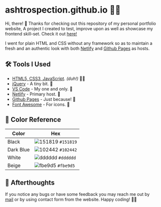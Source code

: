 # ashtrospection.github.io 🚀🔥

Hi, there! 👋 Thanks for checking out this repository of my personal portfolio website, A project I created to test, improve upon as well as showcase my frontend skill-set. Check it out [here!][website]

I went for plain HTML and CSS without any framework so as to maintain a fresh and an authentic look with both [Netlify][netlify] and [Github Pages][github pages] as hosts.

## 🛠 Tools I Used
* [HTML5, CSS3, JavaScript](https://www.w3schools.com/). *(duh!)* 🤷‍♂️
* [jQuery][jquery] - A tiny bit. 🤏
* [VS Code][vs code] - My one and only. 🖤
* [Netlify][netlify] - Primary host. 🤝
* [Github Pages][github pages] - Just because! 🙌
* [Font Awesome][font awesome] - For icons. 📱

## 🎨 Color Reference

| Color     | Hex                                                                |
| --------- | ------------------------------------------------------------------ |
| Black     | ![151819](https://via.placeholder.com/12/151819?text=+) `#151819`  |
| Dark Blue | ![102442](https://via.placeholder.com/12/102442?text=+) `#102442`  |
| White     | ![dddddd](https://via.placeholder.com/12/dddddd?text=+) `#dddddd`  |
| Beige     | ![fbe9d5](https://via.placeholder.com/12/fbe9d5?text=+) `#fbe9d5`  |

## 📑 Afterthoughts
If you notice any bugs or have some feedback you may reach me out by [mail](mailto:aakashjainofficial@gmail.com) or by using contact form from the website. Happy coding! 🤟😉

[website]: https://aakashjain.ml/
[netlify]: https://www.netlify.com/
[github pages]: https://pages.github.com/
[jquery]: https://jquery.com/
[vs code]: https://code.visualstudio.com/
[font awesome]: https://fontawesome.com/